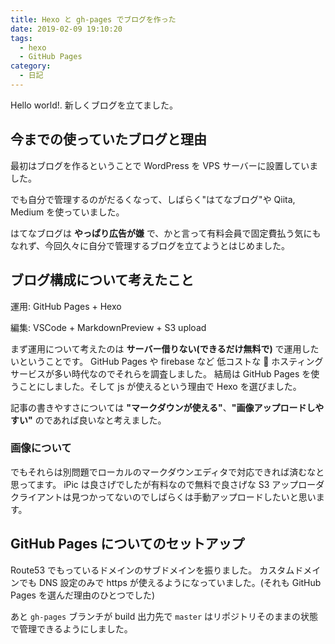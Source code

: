 ```yaml
---
title: Hexo と gh-pages でブログを作った
date: 2019-02-09 19:10:20
tags:
  - hexo
  - GitHub Pages
category:
  - 日記
---
```


Hello world!. 新しくブログを立てました。

## 今までの使っていたブログと理由

最初はブログを作るということで WordPress を VPS サーバーに設置していました。

でも自分で管理するのがだるくなって、しばらく"はてなブログ"や Qiita, Medium を使っていました。

はてなブログは **やっぱり広告が嫌** で、かと言って有料会員で固定費払う気にもなれず、今回久々に自分で管理するブログを立てようとはじめました。

## ブログ構成について考えたこと

運用: GitHub Pages + Hexo

編集: VSCode + MarkdownPreview + S3 upload

まず運用について考えたのは **サーバー借りない(できるだけ無料で)** で運用したいということです。
GitHub Pages や firebase など 低コストな  ホスティングサービスが多い時代なのでそれらを調査しました。
結局は GitHub Pages を使うことにしました。そして js が使えるという理由で Hexo を選びました。

記事の書きやすさについては **"マークダウンが使える"**、**"画像アップロードしやすい"** のであれば良いなと考えました。

### 画像について

でもそれらは別問題でローカルのマークダウンエディタで対応できれば済むなと思ってます。
iPic は良さげでしたが有料なので無料で良さげな S3 アップローダクライアントは見つかってないのでしばらくは手動アップロードしたいと思います。

## GitHub Pages についてのセットアップ

Route53 でもっているドメインのサブドメインを振りました。
カスタムドメインでも DNS 設定のみで https が使えるようになっていました。(それも GitHub Pages を選んだ理由のひとつでした)

あと `gh-pages` ブランチが build 出力先で `master` はリポジトリそのままの状態で管理できるようにしました。
